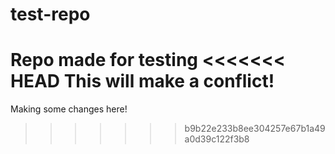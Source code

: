 # test-repo
Repo made for testing
<<<<<<< HEAD
This will make a conflict!
=======
Making some changes here!
>>>>>>> b9b22e233b8ee304257e67b1a49a0d39c122f3b8
